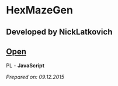 # HexMazeGen

## Developed by NickLatkovich




## [**Open**](https://googledrive.com/host/0By05m6YZ9rvET0JSRDlpVGVQMjQ "Open")





PL - **JavaScript**



*Prepared on: 09.12.2015*